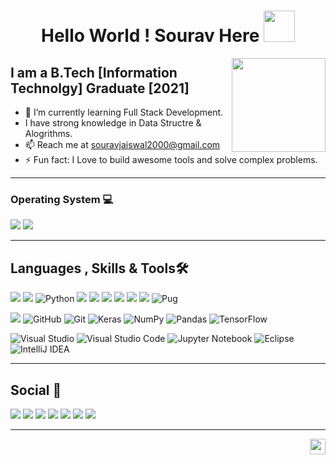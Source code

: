 <h1 align="center"> Hello World ! Sourav Here <img src="https://emojis.slackmojis.com/emojis/images/1531849430/4246/blob-sunglasses.gif?1531849430" width="50px"></h1>
<img align="right" height="150px" src="https://c.tenor.com/HO7EBVsu04oAAAAi/pikachu-pokemon.gif" />

## I am a B.Tech [Information Technolgy] Graduate [2021]
- 🌱 I’m currently learning Full Stack Development. 
- I have strong knowledge in Data Structre & Alogrithms.
- 📫 Reach me at [souravjaiswal2000@gmail.com](mailto:souravjaiswal2000@gmail.com)
- ⚡ Fun fact: I Love to build awesome tools and solve complex problems.

***
### Operating System 💻
<img src="https://img.shields.io/badge/Windows-0078D6?style=for-the-badge&logo=windows&logoColor=white"> <img src="https://img.shields.io/badge/Ubuntu-E95420?style=for-the-badge&logo=ubuntu&logoColor=white">
***
## Languages , Skills & Tools🛠
 <img src="https://img.shields.io/badge/C%2B%2B-00599C?style=for-the-badge&logo=c%2B%2B&logoColor=white"> <img src="https://img.shields.io/badge/Java-ED8B00?style=for-the-badge&logo=java&logoColor=white"> ![Python](https://img.shields.io/badge/python-3670A0?style=for-the-badge&logo=python&logoColor=ffdd54)
<img src="https://img.shields.io/badge/HTML-239120?style=for-the-badge&logo=html5&logoColor=white"> <img src="https://img.shields.io/badge/CSS-239120?&style=for-the-badge&logo=css3&logoColor=white"> <img src="https://img.shields.io/badge/JavaScript-F7DF1E?style=for-the-badge&logo=javascript&logoColor=black">
<img src="https://img.shields.io/badge/Node.js-43853D?style=for-the-badge&logo=node.js&logoColor=white">  <img src="https://img.shields.io/badge/Express.js-404D59?style=for-the-badge"> <img src="https://img.shields.io/badge/MySQL-00000F?style=for-the-badge&logo=mysql&logoColor=white"> ![Pug](https://img.shields.io/badge/Pug-FFF?style=for-the-badge&logo=pug&logoColor=A86454)

<img src="https://img.shields.io/badge/Heroku-430098?style=for-the-badge&logo=heroku&logoColor=white"> ![GitHub](https://img.shields.io/badge/github-%23121011.svg?style=for-the-badge&logo=github&logoColor=white) ![Git](https://img.shields.io/badge/git-%23F05033.svg?style=for-the-badge&logo=git&logoColor=white)
![Keras](https://img.shields.io/badge/Keras-%23D00000.svg?style=for-the-badge&logo=Keras&logoColor=white) ![NumPy](https://img.shields.io/badge/numpy-%23013243.svg?style=for-the-badge&logo=numpy&logoColor=white) ![Pandas](https://img.shields.io/badge/pandas-%23150458.svg?style=for-the-badge&logo=pandas&logoColor=white) ![TensorFlow](https://img.shields.io/badge/TensorFlow-%23FF6F00.svg?style=for-the-badge&logo=TensorFlow&logoColor=white)

![Visual Studio](https://img.shields.io/badge/Visual%20Studio-5C2D91.svg?style=for-the-badge&logo=visual-studio&logoColor=white) 	![Visual Studio Code](https://img.shields.io/badge/Visual%20Studio%20Code-0078d7.svg?style=for-the-badge&logo=visual-studio-code&logoColor=white) ![Jupyter Notebook](https://img.shields.io/badge/jupyter-%23FA0F00.svg?style=for-the-badge&logo=jupyter&logoColor=white) ![Eclipse](https://img.shields.io/badge/Eclipse-FE7A16.svg?style=for-the-badge&logo=Eclipse&logoColor=white) ![IntelliJ IDEA](https://img.shields.io/badge/IntelliJIDEA-000000.svg?style=for-the-badge&logo=intellij-idea&logoColor=white)
***
## Social 🍎
<a href="mailto:souravjaiswal2000@gmail.com"><img src="https://img.shields.io/badge/Gmail-D14836?style=for-the-badge&logo=gmail&logoColor=white"/></a>
<a href="https://www.instagram.com/jaiswal_sourav_/"><img src="https://img.shields.io/badge/<handle>-%23E4405F.svg?style=for-the-badge&logo=Instagram&logoColor=white"/></a>
<a href="https://www.facebook.com/profile.php?id=100004102851464"><img src="https://img.shields.io/badge/Facebook-%231877F2.svg?style=for-the-badge&logo=Facebook&logoColor=white"/></a>
<a href="https://www.linkedin.com/in/sourav-jaiswal-aa7570194/"><img src="https://img.shields.io/badge/linkedin-%230077B5.svg?style=for-the-badge&logo=linkedin&logoColor=white"/></a>
<a href="https://www.codechef.com/users/sourav_jai"><img src="https://img.shields.io/badge/CodeChef-%23964B00.svg?style=for-the-badge&logo=CodeChef&logoColor=white"/></a> <a href="https://codeforces.com/profile/Souravjaiswal2000"><img src="https://img.shields.io/badge/Codeforces-445f9d?style=for-the-badge&logo=Codeforces&logoColor=white"/></a> <a href="https://leetcode.com/souravjaiswal2000/"><img src="https://img.shields.io/badge/LeetCode-000000?style=for-the-badge&logo=LeetCode&logoColor=#d16c06"/></a>

***
<img height="25px" align="right" src="https://profile-counter.glitch.me/souravjai/count.svg">

	
<!--
**souravjai/souravjai** is a ✨ _special_ ✨ repository because its `README.md` (this file) appears on your GitHub profile.

Here are some ideas to get you started:

- 🔭 I’m currently working on ...
- 🌱 I’m currently learning ...
- 👯 I’m looking to collaborate on ...
- 🤔 I’m looking for help with ...
- 💬 Ask me about ...
- 📫 How to reach me: ...
- 😄 Pronouns: ...
- 📫 Reach me at <a href="mailto:souravjaiswal2000@gmail.com"><img src="https://img.shields.io/badge/Gmail-D14836?style=for-the-badge&logo=gmail&logoColor=white"/></a>

-->
